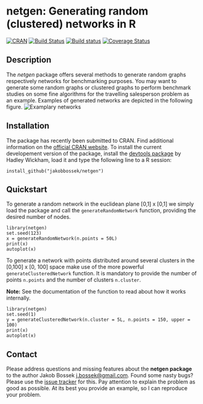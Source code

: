 # netgen: Generating random (clustered) networks in R

[![CRAN](https://img.shields.io/badge/cran-1.1-green.svg)](http://cran.r-project.org/web/packages/netgen/index.html)
[![Build Status](https://travis-ci.org/jakobbossek/netgen.svg?branch=master)](https://travis-ci.org/jakobbossek/netgen)
[![Build status](https://ci.appveyor.com/api/projects/status/gpbans0vvbfcwyty/branch/master?svg=true)](https://ci.appveyor.com/project/jakobbossek/netgen/branch/master)
[![Coverage Status](https://coveralls.io/repos/jakobbossek/netgen/badge.svg)](https://coveralls.io/r/jakobbossek/netgen)

## Description

The *netgen* package offers several methods to generate random graphs respectively
networks for benchmarking purposes. You may want to generate some random graphs
or clustered graphs to perform benchmark studies on some fine algorithms for
the travelling salesperson problem as an example. Examples of generated networks 
are depicted in the following figure.
![Examplary networks](https://raw.githubusercontent.com/jakobbossek/netgen/master/images/instance_examples.png)

## Installation

The package has recently been submitted to CRAN. Find additional information on the [official CRAN website](http://cran.r-project.org/web/packages/netgen/).
To install the current developement version of the package, install the [devtools package](http://cran.r-project.org/web/packages/devtools/index.html) by Hadley Wickham, load it and type the following line to a R session:

```splus
install_github("jakobbossek/netgen")
```

## Quickstart

To generate a random network in the euclidean plane [0,1] x [0,1] we simply
load the package and call the `generateRandomNetwork` function, providing the
desired number of nodes.

```splus
library(netgen)
set.seed(123)
x = generateRandomNetwork(n.points = 50L)
print(x)
autoplot(x)
```

To generate a network with points distributed around several clusters in the
[0,100] x [0, 100] space make use of the more powerful `generateClusteredNetwork`
function. It is mandatory to provide the number of points `n.points` and the number of clusters `n.cluster`.

**Note:** See the documentation of the function to read about how it works internally.

```splus
library(netgen)
set.seed(1)
y = generateClusteredNetwork(n.cluster = 5L, n.points = 150, upper = 100)
print(x)
autoplot(x)
```


## Contact

Please address questions and missing features about the **netgen package** to the author Jakob Bossek <j.bossek@gmail.com>. Found some nasty bugs? Please use the [issue tracker](https://github.com/jbossek/netgen/issues) for this. Pay attention to explain the problem as good as possible. At its best you provide an example, so I can reproduce your problem.




